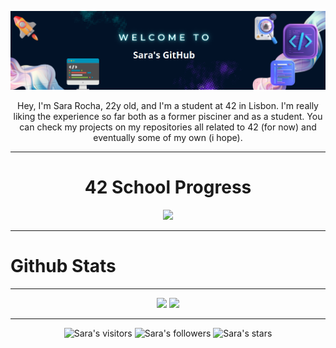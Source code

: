 <p align="center">
<img src="https://raw.githubusercontent.com/SaraIMRocha/SaraIMRocha/main/img/temp.png" width="700px">

<p align="center">
Hey, I'm Sara Rocha, 22y old, and I'm a student at 42 in Lisbon. I'm really liking the experience so far both as a former pisciner and as a student. You can check my projects on my repositories all related to 42 (for now) and eventually some of my own (i hope).

---

<h1 style="text-align:center;">42 School Progress</h1>

<div align="center">
<img src="https://badge42.vercel.app/api/v2/cld7udkhj01910fl5tom622dy/stats?cursusId=21&coalitionId=112"]
</div>

---

<h1 style="text-align:left;">Github Stats</h1>

---

<div align="center">
<img height="192px" src="https://readme-stats.jonas-bernard.dev/api/top-langs/?username=SaraIMRocha&theme=transparent"/>
<img src="https://github-readme-stats.vercel.app/api?username=SaraIMRocha&show_icons=true&theme=red"](https://github.com/SaraIMRocha/github-readme-stats)/>
</div>

---  
  
<p align="center">
<img alt="Sara's visitors" src="https://komarev.com/ghpvc/?username=SaraIMRocha&color=red&style=flat&label=visitors" />
<img alt="Sara's followers" src="https://img.shields.io/github/followers/SaraIMRocha?color=red" />
<img alt="Sara's stars" src="https://img.shields.io/github/stars/SaraIMRocha?color=red" />
</p>
